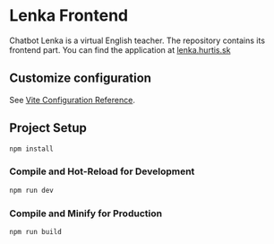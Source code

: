 # Lenka Frontend

Chatbot Lenka is a virtual English teacher. The repository contains its frontend part.
You can find the application at <a href="https://lenka.hurtis.sk">lenka.hurtis.sk</a>

## Customize configuration

See [Vite Configuration Reference](https://vitejs.dev/config/).

## Project Setup

```sh
npm install
```

### Compile and Hot-Reload for Development

```sh
npm run dev
```

### Compile and Minify for Production

```sh
npm run build
```
